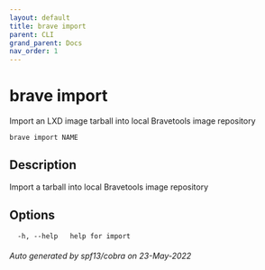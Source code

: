 ```yaml
---
layout: default
title: brave import
parent: CLI
grand_parent: Docs
nav_order: 1
---
```


# brave import

Import an LXD image tarball into local Bravetools image repository

```
brave import NAME
```

## Description

Import a tarball into local Bravetools image repository

## Options

```
  -h, --help   help for import
```

###### Auto generated by spf13/cobra on 23-May-2022
